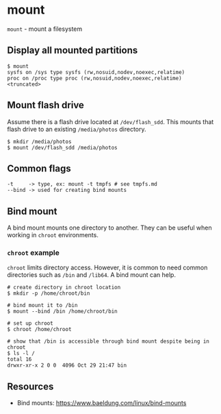 # mount

`mount` - mount a filesystem

## Display all mounted partitions
```
$ mount
sysfs on /sys type sysfs (rw,nosuid,nodev,noexec,relatime)
proc on /proc type proc (rw,nosuid,nodev,noexec,relatime)
<truncated>
```

## Mount flash drive
Assume there is a flash drive located at `/dev/flash_sdd`. This mounts that flash drive to an existing `/media/photos` directory.
```
$ mkdir /media/photos
$ mount /dev/flash_sdd /media/photos
```

## Common flags
```
-t     -> type, ex: mount -t tmpfs # see tmpfs.md
--bind -> used for creating bind mounts
```

## Bind mount
A bind mount mounts one directory to another. They can be useful when working in `chroot` environments.

### `chroot` example
`chroot` limits directory access. However, it is common to need common directories such as `/bin` and `/lib64`. A bind mount can help.

```
# create directory in chroot location
$ mkdir -p /home/chroot/bin

# bind mount it to /bin
$ mount --bind /bin /home/chroot/bin

# set up chroot
$ chroot /home/chroot

# show that /bin is accessible through bind mount despite being in chroot
$ ls -l / 
total 16
drwxr-xr-x 2 0 0  4096 Oct 29 21:47 bin
```

## Resources
- Bind mounts: https://www.baeldung.com/linux/bind-mounts
